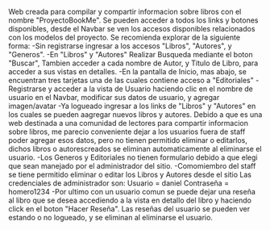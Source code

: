 Web creada para compilar y compartir informacion sobre libros con el nombre "ProyectoBookMe".
Se pueden acceder a todos los links y botones disponibles, desde el Navbar se ven los accesos disponibles relacionados con los modelos del proyecto.
Se recomienda explorar de la siguiente forma:
-Sin registrarse ingresar a los accesos "Libros", "Autores", y "Generos".
-En "Libros" y "Autores" Realizar Busqueda mediante el boton "Buscar", Tambien acceder a cada nombre de Autor, y Titulo de Libro, para acceder a sus vistas en detalles.
-En la pantalla de Inicio, mas abajo, se encuentran tres tarjetas una de las cuales contiene acceso a "Editoriales"
-Registrarse y acceder a la vista de Usuario haciendo clic en el nombre de usuario en el Navbar, modificar sus datos de usuario, y agregar imagen/avatar
-Ya logueado ingresar a los links de "Libros" y "Autores" en los cuales se pueden aagregar nuevos libros y autores. Debido a que es una web destinada a una comunidad de lectores para compartir informacion sobre libros, me parecio conveniente dejar a los usuarios fuera de staff poder agregar esos datos, pero no tienen permitido eliminar o editarlos, dichos libros o autorescreados se eliminan automaticamente al eliminarse el usuario.
-Los Generos y Editoriales no tienen formulario debido a que elegi que sean manejado por el administrador del sitio.
-Comomiembro del staff se tiene permitido eliminar o editar los Libros y Autores desde el sitio
    Las credenciales de administrador son: Usuario = daniel
                                           Contraseña = homero1234
-Por ultimo con un usuario comun se puede dejar una reseña al libro que se desea accediendo a la vista en detallo del libro y haciendo click en el boton "Hacer Reseña". Las reseñas del usuario se pueden ver estando o no logueado, y se eliminan al eliminarse el usuario.

